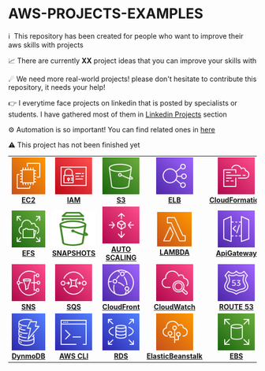 # AWS-PROJECTS-EXAMPLES
:information_source: &nbsp;This repository has been created for people who want to improve their aws skills with projects

📈 There are currently **XX** project ideas that you can improve your skills with

☄ We need more real-world projects! please don't hesitate to contribute this repository, it needs your help!

👉 I everytime face projects on linkedin that is posted by specialists or students. I have gathered most of them in <a href="projects/linkedin">Linkedin Projects</a>
section

⚙️ Automation is so important! You can find related ones in <a href="projects/automation">here<a>

⚠️ This project has not been finished yet
<!-- ALL-TOPICS-LIST:START -->
<!-- prettier-ignore-start -->
<!-- markdownlint-disable -->
<center>
<table>
  <tr>
    <td align="center"><a href="projects/ec2"><img src="images/ec2.svg" width="75px;" height="75px;" alt="ec2" /><br /><b>EC2</b></a></td>
    <td align="center"><a href="projects/iam"><img src="images/iam.svg" width="75px;" height="75px;" alt="iam"/><br /><b>IAM</b></a></td>
    <td align="center"><a href="projects/s3"><img src="images/s3.svg" width="75px;" height="75px;" alt="s3"/><br /><b>S3</b></a></td>
    <td align="center"><a href="projects/elb"><img src="images/elb.svg" width="75px;" height="75px;" alt="elb"/><br /><b>ELB</b></a></td>
    <td align="center"><a href="projects/cf"><img src="images/clf.svg" width="75px;" height="75px;" alt="cf"/><br /><b>CloudFormation</b></a></td>
   

  </tr>

  <tr>
    <td align="center"><a href=""projects/efs"><img src="images/efs.svg" width="75px;" height="75px;" alt="Cloud"/><br /><b>EFS</b></a></td>
    <td align="center"><a href=""projects/snapshot"><img src="images/snapshot.svg" width="100px;" height="75px;" alt="aws"/><br /><b>SNAPSHOTS</b></a></td>
    <td align="center"><a href=""projects/as"><img src="images/as.svg" width="75px;" height="75px;" alt="azure"/><br /><b>AUTO SCALING</b></a></td>
    <td align="center"><a href=""projects/lambda"><img src="images/lambda.svg" width="70px;" height="70px;" alt="Google Cloud Platform"/><br /><b>LAMBDA</b></a></td>
    <td align="center"><a href=""projects/apigateway"><img src="images/apigateway.svg" width="75px;" height="75px;" alt="openstack"/><br /><b>ApiGateway</b></a></td>
  </tr>
  <tr>
    <td align="center"><a href=""projects/sns"><img src="images/sns.svg" width="75px;" height="75px;" alt="Operating System"/><br /><b>SNS</b></a></td>
    <td align="center"><a href=""projects/sqs"><img src="images/sqs.svg" width="75px;" height="75px;" alt="Monitoring"/><br /><b>SQS</b></a></td>
    <td align="center"><a href=""projects/cloudfront"><img src="images/cloudfront.svg" width="75px;" height="75px;" alt="Elastic"/><br /><b>CloudFront</b></a></td>
    <td align="center"><a href=""projects/cwatch"><img src="images/cwatch.svg" width="75px;" height="75px;" alt="Virtualization"/><br /><b>CloudWatch</b></a></td>
    <td align="center"><a href=""projects/r53"><img src="images/r53.svg" width="75px;" height="75px;" alt="DNS"/><br /><b>ROUTE 53</b></a></td>
  </tr>
  <tr>
    <td align="center"><a href=""projects/ddb"><img src="images/ddb.svg" width="75px;" height="75px;" alt="Testing"/><br /><b>DynmoDB</b></a></td>
    <td align="center"><a href=""projects/cli"><img src="images/cli.svg" width="75px;" height="75px;" alt="Databases"/><br /><b>AWS CLI</b></a></td>
    <td align="center"><a href=""projects/rds"><img src="images/rds.svg" width="75px;" height="75px;" alt="RegEx"/><br /><b>RDS</b></a></td>
    <td align="center"><a href=""projects/bstalk"><img src="images/bstalk.svg" width="75px;" height="75px;" alt="Design"/><br /><b>ElasticBeanstalk</b></a></td>
    <td align="center"><a href=""projects/ebs"><img src="images/ebs.svg" width="75px;" height="75px;" alt="Hardware"/><br /><b>EBS</b></a></td>
  </tr>

   
</table>
</center>
<!-- markdownlint-enable -->
<!-- prettier-ignore-end -->
<!-- ALL-TOPICS-LIST:END -->
